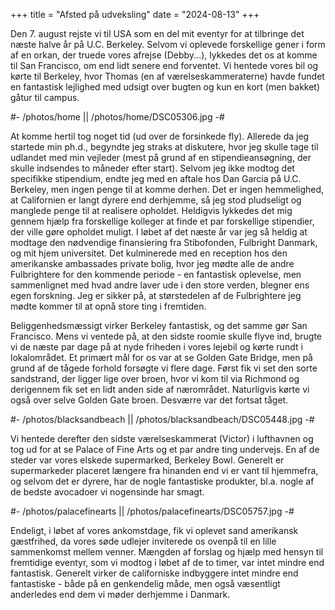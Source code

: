 +++
title = "Afsted på udveksling"
date = "2024-08-13"
+++

Den 7. august rejste vi til USA som en del mit eventyr for at tilbringe det næste halve år på U.C. Berkeley. Selvom vi oplevede forskellige gener i form af en orkan, der truede vores afrejse (Debby...), lykkedes det os at komme til San Francisco, om end lidt senere end forventet. Vi hentede vores bil og kørte til Berkeley, hvor Thomas (en af værelseskammeraterne) havde fundet en fantastisk lejlighed med udsigt over bugten og kun en kort (men bakket) gåtur til campus.

#- /photos/home || /photos/home/DSC05306.jpg -#

At komme hertil tog noget tid (ud over de forsinkede fly). Allerede da jeg startede min ph.d., begyndte jeg straks at diskutere, hvor jeg skulle tage til udlandet med min vejleder (mest på grund af en stipendieansøgning, der skulle indsendes to måneder efter start). Selvom jeg ikke modtog det specifikke stipendium, endte jeg med en aftale hos Dan Garcia på U.C. Berkeley, men ingen penge til at komme derhen. Det er ingen hemmelighed, at Californien er langt dyrere end derhjemme, så jeg stod pludseligt og manglede penge til at realisere opholdet. Heldigvis lykkedes det mig gennem hjælp fra forskellige kolleger at finde et par forskellige stipendier, der ville gøre opholdet muligt. I løbet af det næste år var jeg så heldig at modtage den nødvendige finansiering fra Stibofonden, Fulbright Danmark, og mit hjem universitet. Det kulminerede med en reception hos den amerikanske ambassades private bolig, hvor jeg mødte alle de andre Fulbrightere for den kommende periode - en fantastisk oplevelse, men sammenlignet med hvad andre laver ude i den store verden, blegner ens egen forskning. Jeg er sikker på, at størstedelen af de Fulbrightere jeg mødte kommer til at opnå store ting i fremtiden.

Beliggenhedsmæssigt virker Berkeley fantastisk, og det samme gør San Francisco. Mens vi ventede på, at den sidste roomie skulle flyve ind, brugte vi de næste par dage på at nyde friheden i vores lejebil og kørte rundt i lokalområdet. Et primært mål for os var at se Golden Gate Bridge, men på grund af de tågede forhold forsøgte vi flere dage. Først fik vi set den sorte sandstrand, der ligger lige over broen, hvor vi kom til via  Richmond og derigennem fik set en lidt anden side af nærområdet. Naturligvis kørte vi også over selve Golden Gate broen. Desværre var det fortsat tåget.

#- /photos/blacksandbeach || /photos/blacksandbeach/DSC05448.jpg -#

Vi hentede derefter den sidste værelseskammerat (Victor) i lufthavnen og tog ud for at se Palace of Fine Arts og et par andre ting undervejs. En af de steder var vores elskede supermarked, Berkeley Bowl. Generelt er supermarkeder placeret længere fra hinanden end vi er vant til hjemmefra, og selvom det er dyrere, har de nogle fantastiske produkter, bl.a. nogle af de bedste avocadoer vi nogensinde har smagt.

#- /photos/palacefinearts || /photos/palacefinearts/DSC05757.jpg -#

Endeligt, i løbet af vores ankomstdage, fik vi oplevet sand amerikansk gæstfrihed, da vores søde udlejer inviterede os ovenpå til en lille sammenkomst mellem venner. Mængden af forslag og hjælp med hensyn til fremtidige eventyr, som vi modtog i løbet af de to timer, var intet mindre end fantastisk. Generelt virker de californiske indbyggere intet mindre end fantastiske - både på en genkendelig måde, men også væsentligt anderledes end dem vi møder derhjemme i Danmark.

